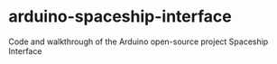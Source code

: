 # arduino-spaceship-interface
Code and walkthrough of the Arduino open-source project Spaceship Interface
